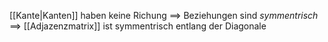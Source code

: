 [[Kante|Kanten]] haben keine Richung ==> Beziehungen sind _symmentrisch_
==> [[Adjazenzmatrix]] ist symmentrisch entlang der Diagonale